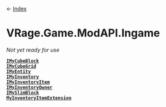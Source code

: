 ← [Index](ApiIndex)
# VRage.Game.ModAPI.Ingame
_Not yet ready for use_

**[`IMyCubeBlock`](VRage.Game.ModAPI.Ingame.IMyCubeBlock)**  
**[`IMyCubeGrid`](VRage.Game.ModAPI.Ingame.IMyCubeGrid)**  
**[`IMyEntity`](VRage.Game.ModAPI.Ingame.IMyEntity)**  
**[`IMyInventory`](VRage.Game.ModAPI.Ingame.IMyInventory)**  
**[`IMyInventoryItem`](VRage.Game.ModAPI.Ingame.IMyInventoryItem)**  
**[`IMyInventoryOwner`](VRage.Game.ModAPI.Ingame.IMyInventoryOwner)**  
**[`IMySlimBlock`](VRage.Game.ModAPI.Ingame.IMySlimBlock)**  
**[`MyInventoryItemExtension`](VRage.Game.ModAPI.Ingame.MyInventoryItemExtension)**  

